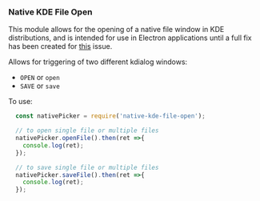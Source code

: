 ### Native KDE File Open

This module allows for the opening of a native file window in KDE distributions, and is intended for use in Electron applications until a
full fix has been created for [this](https://github.com/electron/electron/issues/2911) issue.

Allows for triggering of two different kdialog windows:
  * `OPEN` or `open`
  * `SAVE` or `save`

To use:

```javascript
  const nativePicker = require('native-kde-file-open');

  // to open single file or multiple files
  nativePicker.openFile().then(ret =>{
    console.log(ret);
  });

  // to save single file or multiple files
  nativePicker.saveFile().then(ret =>{
    console.log(ret);
  });
```
